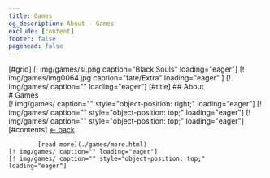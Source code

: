 ```yaml
---
title: Games
og_description: About - Games
exclude: [content]
footer: false
pagehead: false
---
```


[#grid]
    [! img/games/si.png caption="Black Souls" loading="eager"]
    [! img/games/img0064.jpg caption="fate/Extra" loading="eager" ] 
    [! img/games/ caption="" loading="eager"]
    [#title]
            ## About  
            # Games    
    [! img/games/ caption="" style="object-position: right;" loading="eager"]
    [! img/games/ caption="" style="object-position: top;" loading="eager"]
    [! img/games/ caption="" style="object-position: top;" loading="eager"]
    [#contents]
            [<- back](/about/)

            [read more](./games/more.html)
    [! img/games/ caption="" loading="eager"]
    [! img/games/ caption="" style="object-position: top;" loading="eager"]
